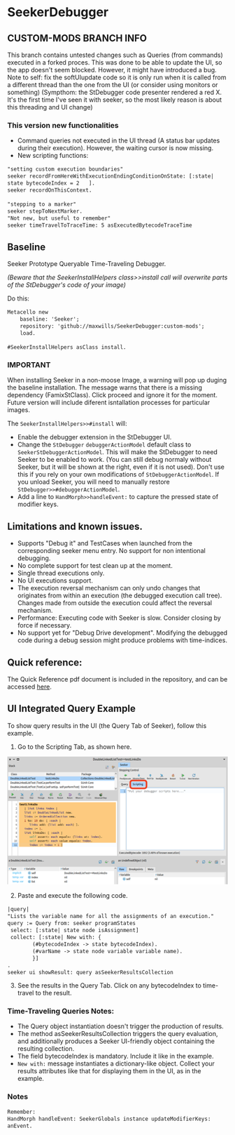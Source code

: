 # SeekerDebugger

## CUSTOM-MODS BRANCH INFO
This branch contains untested changes such as Queries (from commands) executed in a forked proces.
This was done to be able to update the UI, so the app doesn't seem blocked. However, it might have introduced a bug.
Note to self: fix the softUIupdate code so it is only run when it is called from a different thread than the one from the UI (or consider using monitors or something)
(Sympthom: the StDebugger code presenter rendered a red X. It's the first time I've seen it with seeker, so the most likely reason is about this threading and UI change)

### This version new functionalities

- Command queries not executed in the UI thread (A status bar updates during their execution). However, the waiting cursor is now missing.
- New scripting functions:  
```Smalltalk
"setting custom execution boundaries"
seeker recordFromHereWithExecutionEndingConditionOnState: [:state| state bytecodeIndex = 2   ].
seeker recordOnThisContext.

"stepping to a marker"
seeker stepToNextMarker.
"Not new, but useful to remember"
seeker timeTravelToTraceTime: 5 asExecutedBytecodeTraceTime 

```


## Baseline

Seeker Prototype Queryable Time-Traveling Debugger.

*(Beware that the SeekerInstallHelpers class>>install call will overwrite parts of the StDebugger's code of your image)*

Do this:
```Smalltalk
Metacello new
    baseline: 'Seeker';
    repository: 'github://maxwills/SeekerDebugger:custom-mods';
    load.
    
#SeekerInstallHelpers asClass install.
```

### IMPORTANT
When installing Seeker in a non-moose Image, a warning will pop up duging the baseline installation. The message warns that there is a missing dependency (FamixStClass). Click proceed and ignore it for the moment. Future version will include diferent isntallation processes for particular images.

The `SeekerInstallHelpers>>#install` will:
- Enable the debugger extension in the StDebugger UI.
- Change the `StDebugger` `debuggerActionModel` default class to `SeekerStDebuggerActionModel`. This will make the StDebugger to need Seeker to be enabled to work. (You can still debug normaly without Seeker, but it will be shown at the right, even if it is not used). Don't use this if you rely on your own modifications of `StDebuggerActionModel`. If you unload Seeker, you will need to manually restore `StDebugger>>#debuggerActionModel`.
- Add a line to `HandMorph>>handleEvent:` to capture the pressed state of modifier keys.


## Limitations and known issues.
- Supports "Debug it" and TestCases when launched from the corresponding seeker menu entry. No support for non intentional debugging.
- No complete support for test clean up at the moment.
- Single thread executions only.
- No UI executions support.
- The execution reversal mechanism can only undo changes that originates from within an execution (the debugged execution call tree). Changes made from outside the execution could affect the reversal mechanism.
- Performance: Executing code with Seeker is slow. Consider closing by force if necessary.
- No support yet for "Debug Drive development". Modifying the debugged code during a debug session might produce problems with time-indices.

## Quick reference:
The Quick Reference pdf document is included in the repository, and can be accessed [here](./Resources/TTQs-QuickReference.pdf).

## UI Integrated Query Example

To show query results in the UI (the Query Tab of Seeker), follow this example.

1. Go to the Scripting Tab, as shown here. 
<img src="./Resources/scripting.png" width="700px">  


2. Paste and execute the following code.
```Smalltalk
|query|
"Lists the variable name for all the assignments of an execution."
query := Query from: seeker programStates
 select: [:state| state node isAssignment] 
 collect: [:state| New with: {
		(#bytecodeIndex -> state bytecodeIndex).
		(#varName -> state node variable variable name).
		}]
.
seeker ui showResult: query asSeekerResultsCollection  
```
3. See the results in the Query Tab. Click on any bytecodeIndex to time-travel to the result.

### Time-Traveling Queries Notes:

- The Query object instantiation doesn't trigger the production of results.
- The method asSeekerResultsCollection triggers the query evaluation, and additionally produces a Seeker UI-friendly object containing the resulting collection.
- The field bytecodeIndex is mandatory. Include it like in the example.
- `New with:` message instantiates a dictionary-like object. Collect your results attributes like that for displaying them in the UI, as in the example.

### Notes
	Remember:
	HandMorph handleEvent: SeekerGlobals instance updateModifierKeys: anEvent.

